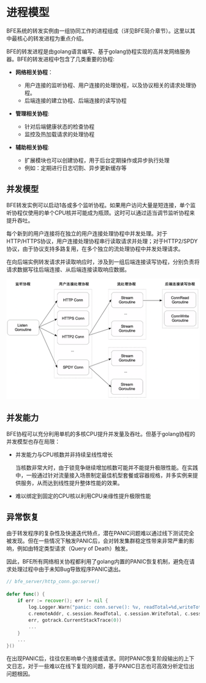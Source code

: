#  进程模型

BFE系统的转发实例由一组协同工作的进程组成（详见BFE简介章节）。这里以其中最核心的转发进程为重点介绍。

BFE的转发进程是由golang语言编写、基于golang协程实现的高并发网络服务器。BFE的转发进程中包含了几类重要的协程:

- **网络相关协程**：
   - 用户连接的监听协程、用户连接的处理协程，以及协议相关的请求处理协程。
   - 后端连接的建立协程、后端连接的读写协程

- **管理相关协程**: 
   - 针对后端健康状态的检查协程
   - 监控及热加载请求的处理协程

- **辅助相关协程**:
   - 扩展模块也可以创建协程，用于后台定期操作或异步执行处理
   - 例如：定期进行日志切割、异步更新缓存等

## 并发模型

BFE转发实例可以启动1各或多个监听协程。如果用户访问大量是短连接，单个监听协程仅使用的单个CPU核并可能成为瓶颈。这时可以通过适当调节监听协程来提升吞吐。

每个新到的用户连接将在独立的用户连接处理协程中并发处理。对于HTTP/HTTPS协议，用户连接处理协程串行读取请求并处理；对于HTTP2/SPDY协议，由于协议支持多路复用，在多个独立的流处理协程中并发处理请求。

在向后端实例转发请求并读取响应时，涉及到一组后端连接读写协程，分别负责将请求数据写往后端连接、从后端连接读取响应数据。



![process_model](./process_model.png)



## 并发能力

BFE协程可以充分利用单机的多核CPU提升并发量及吞吐。但基于golang协程的并发模型也存在局限：

- 并发能力与CPU核数并非持续呈线性增长

  当核数非常大时，由于锁竞争继续增加核数可能并不能提升极限性能。在实践中，一般通过针对流量接入场景制定最佳机型套餐或容器规格，并多实例来提供服务，从而达到线性提升整体性能的效果。 

- 难以绑定到固定的CPU核以利用CPU亲缘性提升极限性能


## 异常恢复

由于转发程序的复杂性及快速迭代特点，潜在PANIC问题难以通过线下测试完全被发现。但在一些情况下触发PANIC后，会对转发集群稳定性带来非常严重的影响，例如由特定类型请求（Query of Death）触发。

因此，BFE所有网络相关协程都利用了golang内置的PANIC恢复机制，避免在请求处理过程中由于未知Bug导致程序PANIC退出。

```go
// bfe_server/http_conn.go:serve()

defer func() {
    if err := recover(); err != nil {
        log.Logger.Warn("panic: conn.serve(): %v, readTotal=%d,writeTotal=%d,reqNum=%d,%v\n%s",
        c.remoteAddr, c.session.ReadTotal, c.session.WriteTotal, c.session.ReqNum,
        err, gotrack.CurrentStackTrace(0))
        ...
    }
    ...
}()
```

在出现PANIC后，往往仅影响单个连接或请求。同时PANIC恢复阶段输出的上下文日志，对于一些难以在线下复现的问题，基于PANIC日志也可高效分析定位出问题根因。
